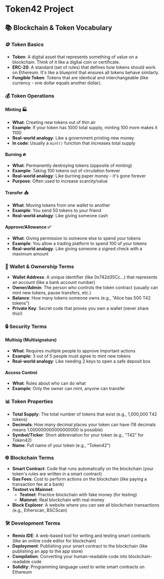 # Token42 Project

## 📚 Blockchain & Token Vocabulary

### 🪙 **Token Basics**
- **Token**: A digital asset that represents something of value on a blockchain. Think of it like a digital coin or certificate.
- **ERC-20**: A standard (set of rules) that defines how tokens should work on Ethereum. It's like a blueprint that ensures all tokens behave similarly.
- **Fungible Token**: Tokens that are identical and interchangeable (like currency - one dollar equals another dollar).

### 💰 **Token Operations**

#### **Minting** 🏭
- **What**: Creating new tokens out of thin air
- **Example**: If your token has 1000 total supply, minting 100 more makes it 1100
- **Real-world analogy**: Like a government printing new money
- **In code**: Usually a `mint()` function that increases total supply

#### **Burning** 🔥
- **What**: Permanently destroying tokens (opposite of minting)
- **Example**: Taking 100 tokens out of circulation forever
- **Real-world analogy**: Like burning paper money - it's gone forever
- **Purpose**: Often used to increase scarcity/value

#### **Transfer** 📤
- **What**: Moving tokens from one wallet to another
- **Example**: You send 50 tokens to your friend
- **Real-world analogy**: Like giving someone cash

#### **Approve/Allowance** ✅
- **What**: Giving permission to someone else to spend your tokens
- **Example**: You allow a trading platform to spend 100 of your tokens
- **Real-world analogy**: Like giving someone a signed check with a maximum amount

### 🏦 **Wallet & Ownership Terms**
- **Wallet Address**: A unique identifier (like 0x742d35Cc...) that represents an account (like a bank account number)
- **Owner/Admin**: The person who controls the token contract (usually can mint new tokens, pause transfers, etc.)
- **Balance**: How many tokens someone owns (e.g., "Alice has 500 T42 tokens")
- **Private Key**: Secret code that proves you own a wallet (never share this!)

### 🔒 **Security Terms**

#### **Multisig (Multisignature)**
- **What**: Requires multiple people to approve important actions
- **Example**: 3 out of 5 people must agree to mint new tokens
- **Real-world analogy**: Like needing 2 keys to open a safe deposit box

#### **Access Control**
- **What**: Rules about who can do what
- **Example**: Only the owner can mint, anyone can transfer

### 📊 **Token Properties**
- **Total Supply**: The total number of tokens that exist (e.g., 1,000,000 T42 tokens)
- **Decimals**: How many decimal places your token can have (18 decimals means 1.000000000000000000 is possible)
- **Symbol/Ticker**: Short abbreviation for your token (e.g., "T42" for Token42)
- **Name**: Full name of your token (e.g., "Token42")

### 🌐 **Blockchain Terms**
- **Smart Contract**: Code that runs automatically on the blockchain (your token's rules are written in a smart contract)
- **Gas Fees**: Cost to perform actions on the blockchain (like paying a transaction fee at a bank)
- **Testnet vs Mainnet**: 
  - **Testnet**: Practice blockchain with fake money (for testing)
  - **Mainnet**: Real blockchain with real money
- **Block Explorer**: A website where you can see all blockchain transactions (e.g., Etherscan, BSCScan)

### 🛠 **Development Terms**
- **Remix IDE**: A web-based tool for writing and testing smart contracts (like an online code editor for blockchain)
- **Deployment**: Publishing your smart contract to the blockchain (like publishing an app to the app store)
- **Compilation**: Converting your human-readable code into blockchain-readable code
- **Solidity**: Programming language used to write smart contracts on Ethereum

